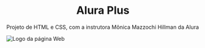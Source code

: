 <h1 align="center">Alura Plus</h1>
Projeto de HTML e CSS, com a instrutora Mônica Mazzochi Hillman da Alura

![Logo da página Web](https://github.com/ViniciusFerreiraDeSa/projeto-alura-plus/assets/125524394/82f899ed-12ac-4da9-be2b-8c8c8c586c0c)
